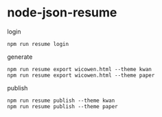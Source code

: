 # node-json-resume

login
```
npm run resume login
```

generate
```
npm run resume export wicowen.html --theme kwan
npm run resume export wicowen.html --theme paper
```

publish
```
npm run resume publish --theme kwan
npm run resume publish --theme paper
```
